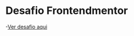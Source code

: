 # Desafio Frontendmentor 
-[Ver desafio aqui](https://www.frontendmentor.io/challenges/room-homepage-BtdBY_ENq)
